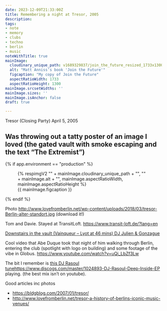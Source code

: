 ```yaml
---
date: 2023-12-09T21:33:00Z
title: Remembering a night at Tresor, 2005
description: 
tags:
- note
- memory
- clubs
- techno
- berlin
- music
noteWithTitle: true
mainImage:
  cloudinary_unique_path: v1689329837/join_the_future_resized_1733x1300_itczyh.jpg
  alt: "Matt Anniss’s book 'Join the Future'"
  figcaption: "My copy of Join the Future"
  aspectRatioWidth: 1733
  aspectRatioHeight: 1300
mainImage.srcsetWidths: ''
mainImage.sizes: ''
mainImage.isAnchor: false
draft: true

---
```

Tresor (Closing Party) April 5, 2005

Was throwing out a tatty poster of an image I loved (the gated vault with smoke escaping and the text “The Extremist”)
---

{% if app.environment == "production" %}
<figure>
  {% respimgV2
    "" + mainImage.cloudinary_unique_path + "",
    "" + mainImage.alt + "",
    mainImage.aspectRatioWidth,
    mainImage.aspectRatioHeight
  %}
  <figcaption>{{ mainImage.figcaption }}</figcaption>
</figure>
{% endif %}

Photo http://www.lovefromberlin.net/wp-content/uploads/2018/03/tresor-Berlin-alter-standort.jpg (download it!)

Tom and Davie. Stayed at TransitLoft. https://www.transit-loft.de/?lang=en

[Downstairs in the vault (Vainqueur – Lyot at 46 mins) DJ Julien & Gonzague ](https://www.youtube.com/watch?v=b8R0x5cv9I8&list=PLL0yuimDKsEPpgs38NebYId8fMEVC8Ui5&index=29)

Cool video that Abe Duque took that night of him walking through Berlin, entering the club (spotlight with logo on building) and some footage of the vibe in Globus. https://www.youtube.com/watch?v=uQj_LbZf3Lw

The bit I remember is [this DJ Rasoul tune](https://www.discogs.com/master/1024893-DJ-Rasoul-Deep-Inside-EP)https://www.discogs.com/master/1024893-DJ-Rasoul-Deep-Inside-EP playing. (the best mix isn’t on youtube).

Good articles inc photos
- https://bldgblog.com/2007/01/tresor/
- http://www.lovefromberlin.net/tresor-a-history-of-berlins-iconic-music-venues/



